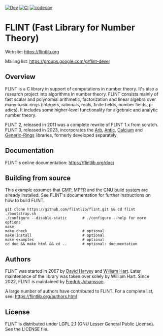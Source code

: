 [![Dev](https://img.shields.io/badge/docs-dev-blue.svg)](https://flintlib.org/doc/#)
[![CI](https://github.com/flintlib/flint/actions/workflows/CI.yml/badge.svg)](https://github.com/flintlib/flint/actions/workflows/CI.yml)
[![codecov](https://codecov.io/gh/flintlib/flint/graph/badge.svg?token=qKHycWTpUP)](https://codecov.io/gh/flintlib/flint)

# FLINT (Fast Library for Number Theory)

Website: https://flintlib.org

Mailing list: https://groups.google.com/g/flint-devel

## Overview

FLINT is a C library in support of computations in number theory.
It's also a research project into algorithms in number theory.
FLINT consists mainly of fast scalar and polynomial 
arithmetic, factorization and linear algebra over many basic rings
(integers, rationals, reals, finite fields, number
fields, p-adics).
It includes some higher-level functionality for
algebraic and analytic number theory.

FLINT 2, released in 2011 was a complete rewrite of FLINT 1.x from scratch.
FLINT 3, released in 2023, incorporates
the [Arb](https://arblib.org/), [Antic](https://github.com/flintlib/antic),
[Calcium](https://fredrikj.net/calcium/)
and [Generic-Rings](https://github.com/fredrik-johansson/generic-rings)
libraries, formerly developed separately.

## Documentation

FLINT's online documentation: https://flintlib.org/doc/

## Building from source

This example assumes that [GMP](https://gmplib.org/), [MPFR](https://www.mpfr.org/)
and the [GNU build system](https://www.gnu.org/software/automake/manual/html_node/GNU-Build-System.html)
are already installed. See FLINT's documentation for further instructions
on how to build FLINT.

    git clone https://github.com/flintlib/flint.git && cd flint
    ./bootstrap.sh
    ./configure --disable-static       # ./configure --help for more options
    make
    make check                         # optional
    make install                       # optional
    make examples                      # optional
    cd doc && make html && cd ..       # optional: documentation

## Authors

FLINT was started in 2007 by [David Harvey](https://web.maths.unsw.edu.au/~davidharvey/)
and [William Hart](https://www.dpmms.cam.ac.uk/person/wh369).
Later maintenance of the library was taken over solely by
William Hart. Since 2022, FLINT is maintained by
[Fredrik Johansson](https://fredrikj.net/).

A large number of authors have contributed to FLINT.
For a complete list, see: https://flintlib.org/authors.html

## License

FLINT is distributed under LGPL 2.1 (GNU Lesser General Public License).
See the LICENSE file.

